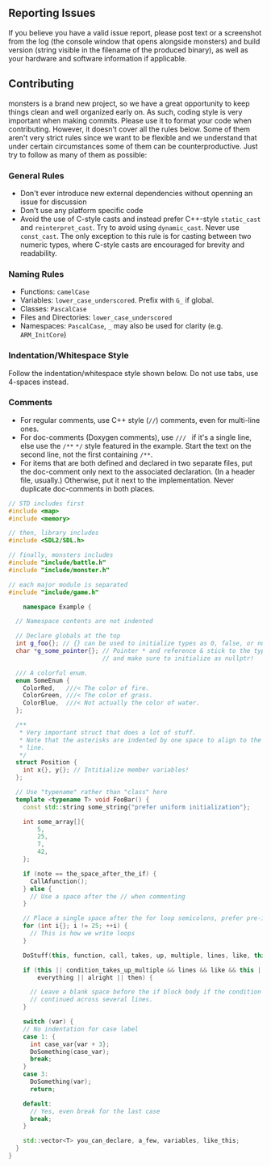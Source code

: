 ## Reporting Issues

If you believe you have a valid issue report, please post text or a screenshot from the log (the console window that opens alongside monsters) and build version (string visible in the filename of the produced binary), as well as your hardware and software information if applicable.

## Contributing
monsters is a brand new project, so we have a great opportunity to keep things clean and well organized early on. As such, coding style is very important when making commits. Please use it to format your code when contributing. However, it doesn't cover all the rules below. Some of them aren't very strict rules since we want to be flexible and we understand that under certain circumstances some of them can be counterproductive. Just try to follow as many of them as possible:

### General Rules
* Don't ever introduce new external dependencies without openning an issue for discussion
* Don't use any platform specific code
* Avoid the use of C-style casts and instead prefer C++-style `static_cast` and `reinterpret_cast`. Try to avoid using `dynamic_cast`. Never use `const_cast`. The only exception to this rule is for casting between two numeric types, where C-style casts are encouraged for brevity and readability.

### Naming Rules
* Functions: `camelCase`
* Variables: `lower_case_underscored`. Prefix with `G_` if global.
* Classes: `PascalCase`
* Files and Directories: `lower_case_underscored`
* Namespaces: `PascalCase`, `_` may also be used for clarity (e.g. `ARM_InitCore`)

### Indentation/Whitespace Style
Follow the indentation/whitespace style shown below. Do not use tabs, use 4-spaces instead.

### Comments
* For regular comments, use C++ style (`//`) comments, even for multi-line ones.
* For doc-comments (Doxygen comments), use `/// ` if it's a single line, else use the `/**` `*/` style featured in the example. Start the text on the second line, not the first containing `/**`.
* For items that are both defined and declared in two separate files, put the doc-comment only next to the associated declaration. (In a header file, usually.) Otherwise, put it next to the implementation. Never duplicate doc-comments in both places.

```cpp
// STD includes first
#include <map>
#include <memory>

// then, library includes
#include <SDL2/SDL.h>

// finally, monsters includes
#include "include/battle.h"
#include "include/monster.h"

// each major module is separated
#include "include/game.h"

    namespace Example {

  // Namespace contents are not indented

  // Declare globals at the top
  int g_foo{}; // {} can be used to initialize types as 0, false, or nullptr
  char *g_some_pointer{}; // Pointer * and reference & stick to the type name,
                          // and make sure to initialize as nullptr!

  /// A colorful enum.
  enum SomeEnum {
    ColorRed,   ///< The color of fire.
    ColorGreen, ///< The color of grass.
    ColorBlue,  ///< Not actually the color of water.
  };

  /**
   * Very important struct that does a lot of stuff.
   * Note that the asterisks are indented by one space to align to the first
   * line.
   */
  struct Position {
    int x{}, y{}; // Intitialize member variables!
  };

  // Use "typename" rather than "class" here
  template <typename T> void FooBar() {
    const std::string some_string{"prefer uniform initialization"};

    int some_array[]{
        5,
        25,
        7,
        42,
    };

    if (note == the_space_after_the_if) {
      CallAfunction();
    } else {
      // Use a space after the // when commenting
    }

    // Place a single space after the for loop semicolons, prefer pre-increment
    for (int i{}; i != 25; ++i) {
      // This is how we write loops
    }

    DoStuff(this, function, call, takes, up, multiple, lines, like, this);

    if (this || condition_takes_up_multiple && lines && like && this ||
        everything || alright || then) {

      // Leave a blank space before the if block body if the condition was
      // continued across several lines.
    }

    switch (var) {
    // No indentation for case label
    case 1: {
      int case_var{var + 3};
      DoSomething(case_var);
      break;
    }
    case 3:
      DoSomething(var);
      return;

    default:
      // Yes, even break for the last case
      break;
    }

    std::vector<T> you_can_declare, a_few, variables, like_this;
  }
}
```
